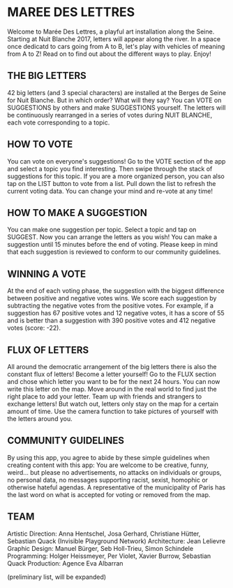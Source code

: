 # MAREE DES LETTRES

Welcome to Marée Des Lettres, a playful art installation along the Seine. Starting at Nuit Blanche 2017, letters will appear along the river. In a space once dedicatd to cars going from A to B, let's play with vehicles of meaning from A to Z! Read on to find out about the different ways to play. Enjoy!

## THE BIG LETTERS

42 big letters (and 3 special characters) are installed at the Berges de Seine for Nuit Blanche. But in which order? What will they say? You can VOTE on SUGGESTIONS by others and make SUGGESTIONS yourself. The letters will be continuously rearranged in a series of votes during NUIT BLANCHE, each vote corresponding to a topic.

## HOW TO VOTE 

You can vote on everyone's suggestions! Go to the VOTE section of the app and select a topic you find interesting. Then swipe through the stack of suggestions for this topic. If you are a more organized person, you can also tap on the LIST button to vote from a list. Pull down the list to refresh the current voting data. You can change your mind and re-vote at any time!

## HOW TO MAKE A SUGGESTION

You can make one suggestion per topic. Select a topic and tap on SUGGEST. Now you can arrange the letters as you wish! You can make a suggestion until 15 minutes before the end of voting. Please keep in mind that each suggestion is reviewed to conform to our community guidelines.

## WINNING A VOTE

At the end of each voting phase, the suggestion with the biggest difference between positive and negative votes wins. We score each suggestion by subtracting the negative votes from the positive votes. For example, if a suggestion has 67 positive votes and 12 negative votes, it has a score of 55 and is better than a suggestion with 390 positive votes and 412 negative votes (score: -22).

## FLUX OF LETTERS

All around the democratic arrangement of the big letters there is also the constant flux of letters! Become a letter yourself! Go to the FLUX section and chose which letter you want to be for the next 24 hours. You can now write this letter on the map. Move around in the real world to find just the right place to add your letter. Team up with friends and strangers to exchange letters! But watch out, letters only stay on the map for a certain amount of time. Use the camera function to take pictures of yourself with the letters around you.

## COMMUNITY GUIDELINES

By using this app, you agree to abide by these simple guidelines when creating content with this app: You are welcome to be creative, funny, weird... but please no advertisements, no attacks on individuals or groups, no personal data, no messages supporting racist, sexist, homophic or otherwise hateful agendas. A representative of the municipality of Paris has the last word on what is accepted for voting or removed from the map.

## TEAM

Artistic Direction: Anna Hentschel, Josa Gerhard, Christiane Hütter, Sebastian Quack (Invisible Playground Network)
Architecture: Jean Lelievre
Graphic Design: Manuel Bürger, Seb Holl-Trieu, Simon Schindele
Programming: Holger Heissmeyer, Per Violet, Xavier Burrow, Sebastian Quack
Production: Agence Eva Albarran

(preliminary list, will be expanded)
